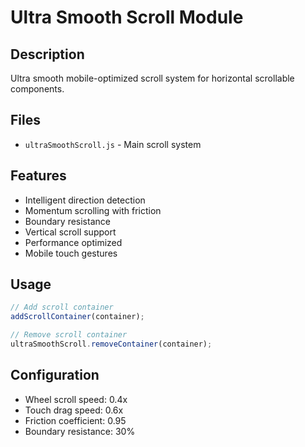 # Ultra Smooth Scroll Module

## Description
Ultra smooth mobile-optimized scroll system for horizontal scrollable components.

## Files
- `ultraSmoothScroll.js` - Main scroll system

## Features
- Intelligent direction detection
- Momentum scrolling with friction
- Boundary resistance
- Vertical scroll support
- Performance optimized
- Mobile touch gestures

## Usage
```javascript
// Add scroll container
addScrollContainer(container);

// Remove scroll container
ultraSmoothScroll.removeContainer(container);
```

## Configuration
- Wheel scroll speed: 0.4x
- Touch drag speed: 0.6x
- Friction coefficient: 0.95
- Boundary resistance: 30%
